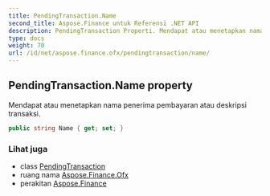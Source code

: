 ```yaml
---
title: PendingTransaction.Name
second_title: Aspose.Finance untuk Referensi .NET API
description: PendingTransaction Properti. Mendapat atau menetapkan nama penerima pembayaran atau deskripsi transaksi.
type: docs
weight: 70
url: /id/net/aspose.finance.ofx/pendingtransaction/name/
---
```

## PendingTransaction.Name property

Mendapat atau menetapkan nama penerima pembayaran atau deskripsi transaksi.

```csharp
public string Name { get; set; }
```

### Lihat juga

* class [PendingTransaction](../)
* ruang nama [Aspose.Finance.Ofx](../../pendingtransaction/)
* perakitan [Aspose.Finance](../../../)


